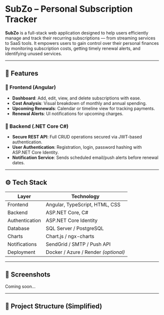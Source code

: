 # SubZo – Personal Subscription Tracker

**SubZo** is a full-stack web application designed to help users efficiently manage and track their recurring subscriptions — from streaming services to SaaS tools. It empowers users to gain control over their personal finances by monitoring subscription costs, getting timely renewal alerts, and identifying unused services.



---

## 🧠 Features

### 🔹 Frontend (Angular)
- **Dashboard**: Add, edit, view, and delete subscriptions with ease.
- **Cost Analysis**: Visual breakdown of monthly and annual spending.
- **Upcoming Renewals**: Calendar or timeline view for tracking payments.
- **Renewal Alerts**: UI notifications for upcoming charges.

### 🔹 Backend (.NET Core C#)
- **Secure REST API**: Full CRUD operations secured via JWT-based authentication.
- **User Authentication**: Registration, login, password hashing with ASP.NET Core Identity.
- **Notification Service**: Sends scheduled email/push alerts before renewal dates.

---

## ⚙️ Tech Stack

| Layer        | Technology              |
|--------------|--------------------------|
| Frontend     | Angular, TypeScript, HTML, CSS |
| Backend      | ASP.NET Core, C#         |
| Authentication | ASP.NET Core Identity  |
| Database     | SQL Server / PostgreSQL  |
| Charts       | Chart.js / ngx-charts    |
| Notifications| SendGrid / SMTP / Push API |
| Deployment   | Docker / Azure / Render *(optional)* |

---

## 📸 Screenshots
<!-- Add screenshots of your app once implemented -->
Coming soon...

---

## 📁 Project Structure (Simplified)

